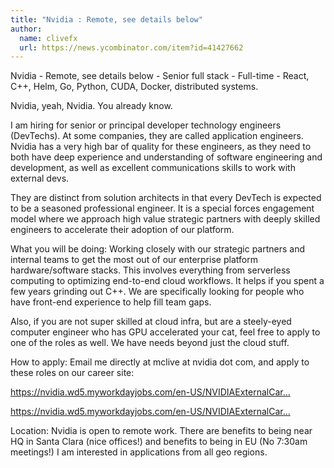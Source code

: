 ```yaml
---
title: "Nvidia : Remote, see details below"
author:
  name: clivefx
  url: https://news.ycombinator.com/item?id=41427662
---
```

Nvidia - Remote, see details below - Senior full stack - Full-time - React, C++, Helm, Go, Python, CUDA, Docker, distributed systems.

Nvidia, yeah, Nvidia. You already know.

I am hiring for senior or principal developer technology engineers (DevTechs). At some companies, they are called application engineers. Nvidia has a very high bar of quality for these engineers, as they need to both have deep experience and understanding of software engineering and development, as well as excellent communications skills to work with external devs.

They are distinct from solution architects in that every DevTech is expected to be a seasoned professional engineer. It is a special forces engagement model where we approach high value strategic partners with deeply skilled engineers to accelerate their adoption of our platform.

What you will be doing: Working closely with our strategic partners and internal teams to get the most out of our enterprise platform hardware&#x2F;software stacks. This involves everything from serverless computing to optimizing end-to-end cloud workflows. It helps if you spent a few years grinding out C++. We are specifically looking for people who have front-end experience to help fill team gaps.

Also, if you are not super skilled at cloud infra, but are a steely-eyed computer engineer who has GPU accelerated your cat, feel free to apply to one of the roles as well. We have needs beyond just the cloud stuff.

How to apply: Email me directly at mclive at nvidia dot com, and apply to these roles on our career site:

<a href="https:&#x2F;&#x2F;nvidia.wd5.myworkdayjobs.com&#x2F;en-US&#x2F;NVIDIAExternalCareerSite&#x2F;job&#x2F;US-CA-Santa-Clara&#x2F;Senior-Distributed-System-Engineer--Enterprise-Platforms-Developer-Technologies_JR1986779?q=developer%20technologies" rel="nofollow">https:&#x2F;&#x2F;nvidia.wd5.myworkdayjobs.com&#x2F;en-US&#x2F;NVIDIAExternalCar...</a>

<a href="https:&#x2F;&#x2F;nvidia.wd5.myworkdayjobs.com&#x2F;en-US&#x2F;NVIDIAExternalCareerSite&#x2F;job&#x2F;US-CA-Santa-Clara&#x2F;Principal-Systems-Architect--Omniverse-Developer-Technologies_JR1973408?q=developer%20technologies" rel="nofollow">https:&#x2F;&#x2F;nvidia.wd5.myworkdayjobs.com&#x2F;en-US&#x2F;NVIDIAExternalCar...</a>

Location: Nvidia is open to remote work. There are benefits to being near HQ in Santa Clara (nice offices!) and benefits to being in EU (No 7:30am meetings!) I am interested in applications from all geo regions.
